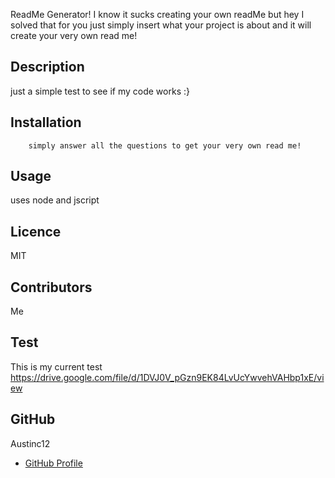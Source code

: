 ReadMe Generator! I know it sucks creating your own readMe but hey I solved that for you just simply insert what your project is about and it will create your very own read me!




## Description 

just a simple test to see if my code works :}



## Installation

        simply answer all the questions to get your very own read me!

## Usage

uses node and jscript 

## Licence

MIT

## Contributors

Me

## Test

This is my current test
https://drive.google.com/file/d/1DVJ0V_pGzn9EK84LvUcYwvehVAHbp1xE/view


## GitHub
Austinc12
- [GitHub Profile](https://github.com/Austinc12)


